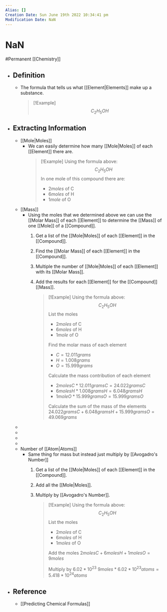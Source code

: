 ```yaml
---
Alias: []
Creation Date: Sun June 19th 2022 10:34:41 pm 
Modification Date: NaN
---
```

# NaN
#Permanent [[Chemistry]]

- ## Definition
	- The formula that tells us what [[Element|Elements]] make up a substance.
	  > [!Example]
	  > $$C_2H_5OH$$
- ## Extracting Information 
	- [[Mole|Moles]]
		- We can easily determine how many [[Mole|Moles]] of each [[Element]] there are.
		  > [!Example]
		  > Using the formula above:
		  > $$C_2H_5OH$$
		  > In one mole of this compound there are:
		  > - $2moles$ of C
		  > - $6moles$ of H
		  > - $1mole$ of O
	- [[Mass]]
		- Using the moles that we determined above we can use the [[Molar Mass]] of each [[Element]] to determine the [[Mass]] of one [[Mole]] of a [[Compound]].
			1. Get a list of the [[Mole|Moles]] of each [[Element]] in the [[Compound]].
			2. Find the [[Molar Mass]] of each [[Element]] in the [[Compound]].
			3. Multiple the number of [[Mole|Moles]] of each [[Element]] with its [[Molar Mass]].
			4. Add the results for each [[Element]] for the [[Compound]] [[Mass]].
			   
			   > [!Example]
			   > Using the formula above:
		       > $$C_2H_5OH$$
		       > List the moles
		       > - $2moles$ of C
		       > - $6moles$ of H
		       > - $1mole$ of O
		       >   
		       > Find the molar mass of each element
		       > - $C=12.011grams$
		       > - $H=1.008grams$
		       > - $O=15.999grams$
		       >   
		       > Calculate the mass contribution of each element
		       > - $2molesC*12.011gramsC=24.022gramsC$
		       > - $6molesH*1.008gramsH=6.048gramsH$
		       > - $1moleO*15.999gramsO=15.999gramsO$
		       >
		       > Calculate the sum of the mass of the elements
		       > $24.022gramsC+6.048gramsH+15.999gramsO=49.069grams$
	- 
	- 
	- 
	- 
	- Number of [[Atom|Atoms]]
		- Same thing for mass but instead just multiply by [[Avogadro's Number]]
			1. Get a list of the [[Mole|Moles]] of each [[Element]] in the [[Compound]].
			2. Add all the [[Mole|Moles]].
			3. Multiply by [[Avogadro's Number]].

				> [!Example]
				> Using the formula above:
		       > $$C_2H_5OH$$
		       > List the moles
		       > - $2moles$ of C
		       > - $6moles$ of H
		       > - $1moles$ of O
		       >   
		       > Add the moles 
		       > $2molesC+6molesH+1molesO=9moles$
		       > 
		       > Multiply by $6.02*10^{23}$
		       > $9moles*6.02*10^{23}atoms=5.418*10^{24}atoms$
		       
- ## Reference
	- [[Predicting Chemical Formulas]]